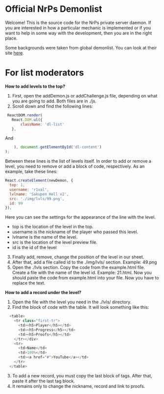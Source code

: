 # Official NrPs Demonlist
Welcome! This is the source code for the NrPs private server daemon. If you are interested in how a particular mechanic is implemented or if you want to help in some way with the development, then you are in the right place.


Some backgrounds were taken from global demonlist. You can look at their site [here](https://demonlist.org/).

# For list moderators 
**How to add levels to the top?**
1. First, open the addDemon.js or addChallenge.js file, depending on what you are going to add. Both files are in ./js.
2. Scroll down and find the following lines:
 ```js
  ReactDOM.render(
    React.DOM.ul({
        className: 'dl-list'
    }, 
 ```
And
```js
    ), document.getElementById('dl-content')
);
```
Between these lines is the list of levels itself. In order to add or remove a level, you need to remove or add a block of code, respectively. As an example, take these lines:
```js
React.createElement(newDemon, {
  top: 1,
  username: 'r1val',
  lvlname: 'Sakupen Hell v2',
  src: './img/lvls/99.png',
  id: 99
}),
```
Here you can see the settings for the appearance of the line with the level.
- top is the location of the level in the top.
- username is the nickname of the player who passed this level.
- lvlname is the name of the level.
- src is the location of the level preview file.
- id is the id of the level

3. Finally add, remove, change the position of the level in our sheet.
4. After that, add a file called id to the ./img/lvls/ section. Example: 49.png
5. Open the ./lvls section. Copy the code from the example.html file. Create a file with the name of the level id. Example: 21.html. Now you should paste the code from example.html into your file. Now you have to replace the text.

**How to add a record under the level?**
1. Open the file with the level you need in the ./lvls/ directory.
2. Find the block of code with the table. It will look something like this:
```js
  <table>
    <tr class="first-tr">
      <td><h5>Player</h5></td>
      <td><h5>Progress</h5></td>
      <td><h5>Proofs</h5></td>
    </tr></div>
    <tr>
      <td>Name</td>
      <td>100%</td>
      <td><a href="#">YouTube</a></td>
    </tr>
  </table>
```
  3. To add a new record, you must copy the last block of <tr> tags. After that, paste it after the last <tr> tag block.
  4. It remains only to change the nickname, record and link to proofs.
